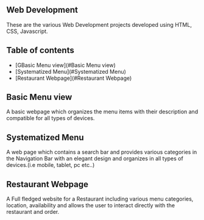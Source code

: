 ## Web Development
These are the various Web Development projects developed using HTML, CSS, Javascript.

## Table of contents
* [GBasic Menu view](#Basic Menu view)
* [Systematized Menu](#Systematized Menu)
* [Restaurant Webpage](#Restaurant Webpage)

## Basic Menu view

A basic webpage which organizes the menu items with their description
and compatible for all types of devices.

## Systematized Menu 

A web page which contains a search bar and provides various categories in the Navigation Bar with an elegant design and organizes in all types of devices.(i.e mobile, tablet, pc etc..)

## Restaurant Webpage

A Full fledged website for a Restaurant including various menu categories, location, availability and allows the user to interact directly with the restaurant and order.
